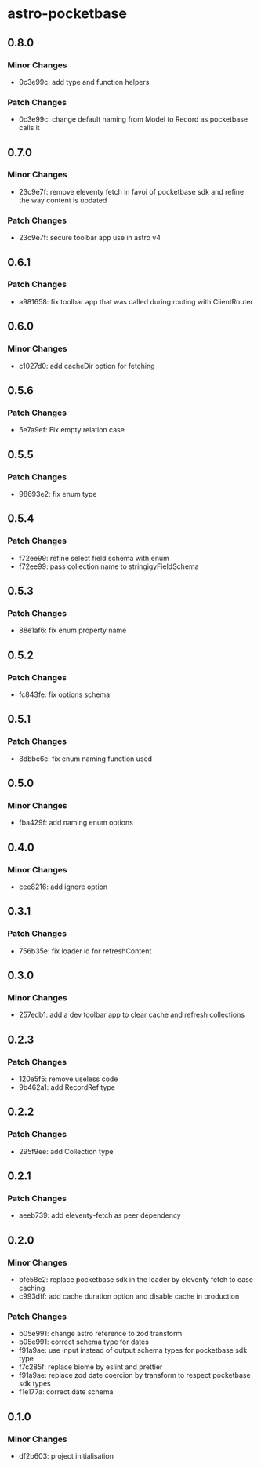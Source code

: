 # astro-pocketbase

## 0.8.0

### Minor Changes

- 0c3e99c: add type and function helpers

### Patch Changes

- 0c3e99c: change default naming from Model to Record as pocketbase calls it

## 0.7.0

### Minor Changes

- 23c9e7f: remove eleventy fetch in favoi of pocketbase sdk and refine the way content is updated

### Patch Changes

- 23c9e7f: secure toolbar app use in astro v4

## 0.6.1

### Patch Changes

- a981658: fix toolbar app that was called during routing with ClientRouter

## 0.6.0

### Minor Changes

- c1027d0: add cacheDir option for fetching

## 0.5.6

### Patch Changes

- 5e7a9ef: Fix empty relation case

## 0.5.5

### Patch Changes

- 98693e2: fix enum type

## 0.5.4

### Patch Changes

- f72ee99: refine select field schema with enum
- f72ee99: pass collection name to stringigyFieldSchema

## 0.5.3

### Patch Changes

- 88e1af6: fix enum property name

## 0.5.2

### Patch Changes

- fc843fe: fix options schema

## 0.5.1

### Patch Changes

- 8dbbc6c: fix enum naming function used

## 0.5.0

### Minor Changes

- fba429f: add naming enum options

## 0.4.0

### Minor Changes

- cee8216: add ignore option

## 0.3.1

### Patch Changes

- 756b35e: fix loader id for refreshContent

## 0.3.0

### Minor Changes

- 257edb1: add a dev toolbar app to clear cache and refresh collections

## 0.2.3

### Patch Changes

- 120e5f5: remove useless code
- 9b462a1: add RecordRef type

## 0.2.2

### Patch Changes

- 295f9ee: add Collection type

## 0.2.1

### Patch Changes

- aeeb739: add eleventy-fetch as peer dependency

## 0.2.0

### Minor Changes

- bfe58e2: replace pocketbase sdk in the loader by eleventy fetch to ease caching
- c993dff: add cache duration option and disable cache in production

### Patch Changes

- b05e991: change astro reference to zod transform
- b05e991: correct schema type for dates
- f91a9ae: use input instead of output schema types for pocketbase sdk type
- f7c285f: replace biome by eslint and prettier
- f91a9ae: replace zod date coercion by transform to respect pocketbase sdk types
- f1e177a: correct date schema

## 0.1.0

### Minor Changes

- df2b603: project initialisation
